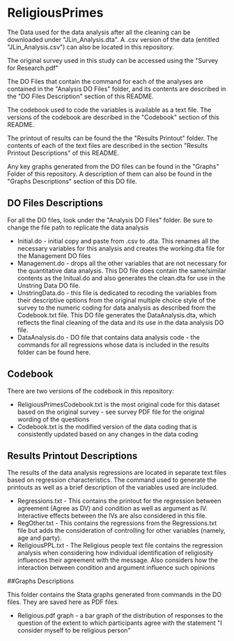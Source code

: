 # ReligiousPrimes

The Data used for the data analysis after all the cleaning can be downloaded under "JLin_Analysis.dta". A .csv version of the data (entitled "JLin_Analysis.csv") can also be located in this repository.

The original survey used in this study can be accessed using the "Survey for Research.pdf"

The DO Files that contain the command for each of the analyses are contained in the "Analysis DO Files" folder, and its contents are described in the "DO Files Description" section of this README.

The codebook used to code the variables is available as a text file. The versions of the codebook are described in the "Codebook" section of this README.

The printout of results can be found the the "Results Printout" folder. The contents of each of the text files are described in the section "Results Printout Descriptions" of this README.

Any key graphs generated from the DO files can be found in the "Graphs" Folder of this repository. A description of them can also be found in the "Graphs Descriptions" section of this DO file.

## DO Files Descriptions

For all the DO files, look under the "Analysis DO Files\" folder.
Be sure to change the file path to replicate the data analysis
* Initial.do - initial copy and paste from .csv to .dta. This renames all the necessary variables for this analysis and creates the working.dta file for the Management DO files
* Management.do - drops all the other variables that are not necessary for the quantitative data analysis. This DO file does contain the same/similar contents as the Initual.do and also generates the clean.dta for use in the Unstring Data DO file.
* UnstringData.do - this file is dedicated to recoding the variables from their descriptive options from the original multiple choice style of the survey to the numeric coding for data analysis as described from the Codebook.txt file. This DO file generates the DataAnalysis.dta, which reflects the final cleaning of the data and its use in the data analysis DO file.
* DataAnalysis.do - DO file that contains data analysis code - the commands for all regressions whose data is included in the results folder can be found here.

## Codebook

There are two versions of the codebook in this repository:
* ReligiousPrimesCodebook.txt is the most original code for this dataset based on the original survey - see survey PDF file for the original wording of the questions
* Codebook.txt is the modified version of the data coding that is consistently updated based on any changes in the data coding

## Results Printout Descriptions

The results of the data analysis regressions are located in separate text files based on regression characteristics. The command used to generate the printouts as well as a brief description of the variables used are included.

* Regressions.txt - This contains the printout for the regression between agreement (Agree as DV) and condition as well as argument as IV. Interactive effects between the IVs are also considered in this file.
* RegOther.txt - This contains the regressions from the Regressions.txt file but adds the consideration of controlling for other variables (namely, age and party).
* ReligiousPPL.txt - The Religious people text file contains the regression analysis when considering how individual identification of religiosity influences their agreement with the message. Also considers how the interaction between condition and argument influence such opinions

##Graphs Descriptions

This folder contains the Stata graphs generated from commands in the DO files. They are saved here as PDF files.

* Religious.pdf graph - a bar graph of the distribution of responses to the question of the extent to which participants agree with the statement "I consider myself to be religious person"
